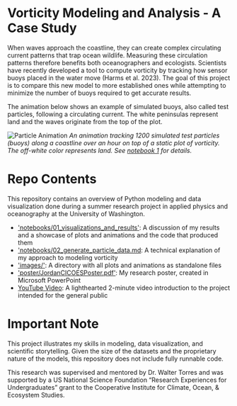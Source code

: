 # Vorticity Modeling and Analysis - A Case Study

When waves approach the coastline, they can create complex circulating current patterns that trap ocean wildlife. Measuring these circulation patterns therefore benefits both oceanographers and ecologists. Scientists have recently developed a tool to compute vorticity by tracking how sensor buoys placed in the water move (Harms et al. 2023). The goal of this project is to compare this new model to more established ones while attempting to minimize the number of buoys required to get accurate results.

The animation below shows an example of simulated buoys, also called test particles, following a circulating current. The white peninsulas represent land and the waves originate from the top of the plot.

![Particle Animation](images/hour.gif)
*An animation tracking 1200 simulated test particles (buoys) along a coastline over an hour on top of a static plot of vorticity. The off-white color represents land. See [notebook 1](https://github.com/JordanRSimons/modeling-vorticity/blob/main/notebooks/01_visualizations_and_results.md) for details.*

# Repo Contents

This repository contains an overview of Python modeling and data visualization done during a summer research project in applied physics and oceanography at the University of Washington.

* ['notebooks/01_visualizations_and_results'](https://github.com/JordanRSimons/modeling-vorticity/blob/main/notebooks/01_visualizations_and_results.md): A discussion of my results and a showcase of plots and animations and the code that produced them
* ['notebooks/02_generate_particle_data.md](https://github.com/JordanRSimons/modeling-vorticity/blob/main/notebooks/02_generate_particle_data.md): A technical explanation of my approach to modeling vorticity
* ['images/'](https://github.com/JordanRSimons/modeling-vorticity/tree/main/images): A directory with all plots and animations as standalone files
* ['poster/JordanCICOESPoster.pdf'](https://github.com/JordanRSimons/modeling-vorticity/blob/main/poster/JordanCICOESPoster.pdf): My research poster, created in Microsoft PowerPoint
* [YouTube Video](https://www.youtube.com/watch?v=HQ3oBR151bI): A lighthearted 2-minute video introduction to the project intended for the general public

# Important Note

This project illustrates my skills in modeling, data visualization, and scientific storytelling. Given the size of the datasets and the proprietary nature of the models, this repository does not include fully runnable code.

This research was supervised and mentored by Dr. Walter Torres and was supported by a US National Science Foundation “Research Experiences for Undergraduates” grant to the Cooperative Institute for Climate, Ocean, & Ecosystem Studies. 





